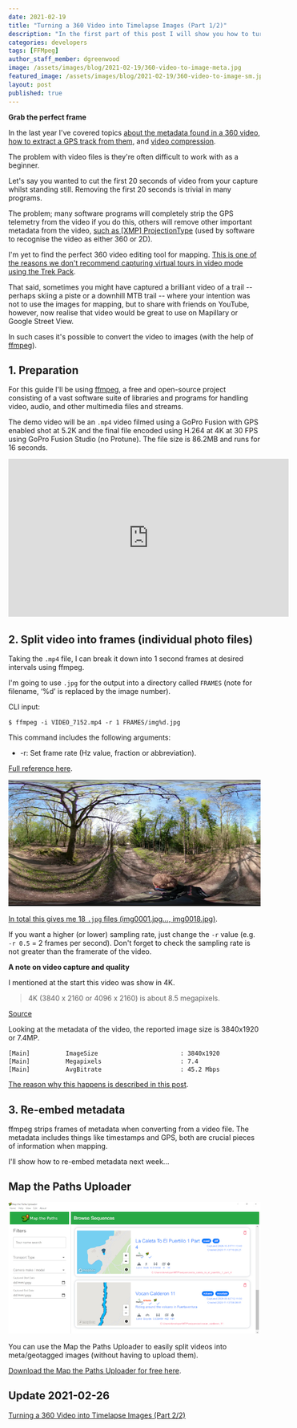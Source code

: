 ```yaml
---
date: 2021-02-19
title: "Turning a 360 Video into Timelapse Images (Part 1/2)"
description: "In the first part of this post I will show you how to turn a video into a series of images for more flexible editing options."
categories: developers
tags: [FFMpeg]
author_staff_member: dgreenwood
image: /assets/images/blog/2021-02-19/360-video-to-image-meta.jpg
featured_image: /assets/images/blog/2021-02-19/360-video-to-image-sm.jpg
layout: post
published: true
---
```


**Grab the perfect frame**

In the last year I've covered topics [about the metadata found in a 360 video](/blog/2020/metadata-exif-xmp-360-video-files), [how to extract a GPS track from them](/blog/2020/extracting-gps-track-from-360-timelapse-video), and [video compression](/blog/2020/fps-bitrate-compression-360-virtual-tours).

The problem with video files is they're often difficult to work with as a beginner.

Let's say you wanted to cut the first 20 seconds of video from your capture whilst standing still. Removing the first 20 seconds is trivial in many programs.

The problem; many software programs will completely strip the GPS telemetry from the video if you do this, others will remove other important metadata from the video, [such as [XMP] ProjectionType](/blog/2020/metadata-exif-xmp-360-video-files) (used by software to recognise the video as either 360 or 2D).

I'm yet to find the perfect 360 video editing tool for mapping. [This is one of the reasons we don't recommend capturing virtual tours in video mode using the Trek Pack](https://guides.trekview.org/mtp-web/user-guide/sequences/capture#camera-capture-mode-settings).

That said, sometimes you might have captured a brilliant video of a trail -- perhaps skiing a piste or a downhill MTB trail -- where your intention was not to use the images for mapping, but to share with friends on YouTube, however, now realise that video would be great to use on Mapillary or Google Street View.

In such cases it's possible to convert the video to images (with the help of [ffmpeg](https://ffmpeg.org/)).

## 1. Preparation

For this guide I'll be using [ffmpeg](https://ffmpeg.org/), a free and open-source project consisting of a vast software suite of libraries and programs for handling video, audio, and other multimedia files and streams.

The demo video will be an `.mp4` video filmed using a GoPro Fusion with GPS enabled shot at 5.2K and the final file encoded using H.264 at 4K at 30 FPS using GoPro Fusion Studio (no Protune). The file size is 86.2MB and runs for 16 seconds.

<iframe width="560" height="315" src="https://www.youtube.com/embed/iyIkDRERzz8" frameborder="0" allow="accelerometer; autoplay; encrypted-media; gyroscope; picture-in-picture" allowfullscreen></iframe>

## 2. Split video into frames (individual photo files)

Taking the `.mp4` file, I can break it down into 1 second frames at desired intervals using ffmpeg.

I'm going to use `.jpg` for the output into a directory called `FRAMES` (note for filename, ‘%d’ is replaced by the image number).

CLI input:

```
$ ffmpeg -i VIDEO_7152.mp4 -r 1 FRAMES/img%d.jpg
```

This command includes the following arguments:

* -r: Set frame rate (Hz value, fraction or abbreviation).

[Full reference here](https://www.ffmpeg.org/ffmpeg.html).

<img class="img-fluid" src="/assets/images/blog/2021-02-19/img0001-sm.jpg" alt="ffmpeg extracted frame example" title="ffmpeg extracted frame exampler" />

[In total this gives me 18 `.jpg` files (img0001.jpg..., img0018.jpg)](https://drive.google.com/drive/u/1/folders/1hPCYAluasG58moLQsFPo-On5IA6guRS9).

If you want a higher (or lower) sampling rate, just change the `-r` value (e.g. `-r 0.5` = 2 frames per second). Don't forget to check the sampling rate is not greater than the framerate of the video.

**A note on video capture and quality**

I mentioned at the start this video was show in 4K.

> 4K (3840 x 2160 or 4096 x 2160) is about 8.5 megapixels.

[Source](https://www.lifewire.com/4k-resolution-overview-and-perspective-1846842)

Looking at the metadata of the video, the reported image size is 3840x1920 or 7.4MP.

```
[Main]          ImageSize                       : 3840x1920
[Main]          Megapixels                      : 7.4
[Main]          AvgBitrate                      : 45.2 Mbps
```

[The reason why this happens is described in this post](/blog/2020/fps-bitrate-compression-360-virtual-tours).

## 3. Re-embed metadata

ffmpeg strips frames of metadata when converting from a video file. The metadata includes things like timestamps and GPS, both are crucial pieces of information when mapping.

I'll show how to re-embed metadata next week...

## Map the Paths Uploader

<img class="img-fluid" src="/assets/images/blog/2021-02-19/mtpu-screenshot.jpg" alt="Map the Paths Uploader" title="Map the Paths Uploader" />

You can use the Map the Paths Uploader to easily split videos into meta/geotagged images (without having to upload them).

[Download the Map the Paths Uploader for free here](https://www.mapthepaths.com/uploader).

## Update 2021-02-26

[Turning a 360 Video into Timelapse Images (Part 2/2)](/blog/2021/turn-360-video-into-timelapse-images-part-2)